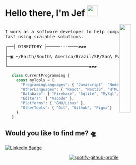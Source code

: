 # Hello there, I'm Jef <img width="35" src="https://raw.githubusercontent.com/aemmadi/aemmadi/master/wave.gif">

<img align="right" src="https://i.pinimg.com/originals/85/df/5e/85df5e8f0fd316258a6ae98ec9b82ea8.gif" width="27%" />

<pre>

I work as a software developer to help companies to grow up 
fast using scalable solutions.
   
┌──┤ DIRECTORY ├─────---────▰▰▰
│
├─▣ ~/Earth/South\ America/Brazil/SP/Sao\ Paulo
│
└───────────────────────────────▰▰▰
</pre>

```javascript
   class CurrentProgramming {
     const myTools = {
       "ProgramingLanguages": { "Javascript", "NodeJS" },
       "OtherLanguages": { "React", "NextJS", "HTML", "CSS", "Json", "Markdown" },
       "Database": { "Firebase", "Sqlite", "MySql", "PostgreSQL", "MongoDB", "Redis" },
       "Editors": { "Vscode" },
       "Platforms": { "GNU/Linux" },
       "OtherTools": { "Git", "Github", "Figma"}
     }
   }
```

## Would you like to find me? 🛸

[![Linkedin Badge](https://img.shields.io/badge/LinkedIn-0A66C2.svg?style=for-the-badge&logo=LinkedIn&logoColor=white)](https://www.linkedin.com/in/jefersonsilva01/)

<div align="right">
   
[![spotify-github-profile](https://spotify-github-profile.vercel.app/api/view?uid=jeferson.silva9191&cover_image=true&theme=natemoo-re&show_offline=true&background_color=121212&interchange=false&bar_color=53b14f&bar_color_cover=false)](https://spotify-github-profile.vercel.app/api/view?uid=jeferson.silva9191&redirect=true)

</div>   
